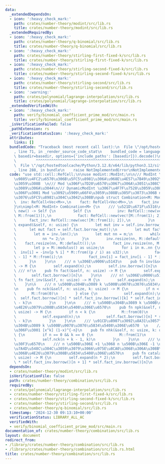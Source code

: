 ```yaml
---
data:
  _extendedDependsOn:
  - icon: ':heavy_check_mark:'
    path: crates/number-theory/modint/src/lib.rs
    title: crates/number-theory/modint/src/lib.rs
  _extendedRequiredBy:
  - icon: ':heavy_check_mark:'
    path: crates/number-theory/q-binomial/src/lib.rs
    title: crates/number-theory/q-binomial/src/lib.rs
  - icon: ':heavy_check_mark:'
    path: crates/number-theory/stirling-first-fixed-k/src/lib.rs
    title: crates/number-theory/stirling-first-fixed-k/src/lib.rs
  - icon: ':heavy_check_mark:'
    path: crates/number-theory/stirling-second-fixed-k/src/lib.rs
    title: crates/number-theory/stirling-second-fixed-k/src/lib.rs
  - icon: ':heavy_check_mark:'
    path: crates/number-theory/stirling-second/src/lib.rs
    title: crates/number-theory/stirling-second/src/lib.rs
  - icon: ':warning:'
    path: crates/polynomial/lagrange-interpolation/src/lib.rs
    title: crates/polynomial/lagrange-interpolation/src/lib.rs
  _extendedVerifiedWith:
  - icon: ':heavy_check_mark:'
    path: verify/binomial_coefficient_prime_mod/src/main.rs
    title: verify/binomial_coefficient_prime_mod/src/main.rs
  _isVerificationFailed: false
  _pathExtension: rs
  _verificationStatusIcon: ':heavy_check_mark:'
  attributes:
    links: []
  bundledCode: "Traceback (most recent call last):\n  File \"/opt/hostedtoolcache/Python/3.12.8/x64/lib/python3.12/site-packages/onlinejudge_verify/documentation/build.py\"\
    , line 71, in _render_source_code_stat\n    bundled_code = language.bundle(stat.path,\
    \ basedir=basedir, options={'include_paths': [basedir]}).decode()\n          \
    \         ^^^^^^^^^^^^^^^^^^^^^^^^^^^^^^^^^^^^^^^^^^^^^^^^^^^^^^^^^^^^^^^^^^^^^^^^^^^^^^^^^\n\
    \  File \"/opt/hostedtoolcache/Python/3.12.8/x64/lib/python3.12/site-packages/onlinejudge_verify/languages/rust.py\"\
    , line 288, in bundle\n    raise NotImplementedError\nNotImplementedError\n"
  code: "use std::cell::RefCell;\n\nuse modint::ModInt;\n\n/// ModInt \u3067\u4E8C\
    \u9805\u4FC2\u6570\u306B\u5FC5\u8981\u306A\u968E\u4E57\u7B49\u3092\u8A08\u7B97\
    \u3059\u308B  \n/// Mod \u306F\u7D20\u6570\u3067\u306A\u3051\u308C\u3070\u306A\
    \u3089\u306A\u3044\n/// DynamicModInt \u3067\u4F7F\u7528\u3059\u308B\u5834\u5408\
    \u306F\u3001 Mod \u3092\u5909\u66F4\u3059\u308B\u305F\u3073\u306B new \u3092\u547C\
    \u3076\u5FC5\u8981\u304C\u3042\u308B\npub struct Combination<M: ModInt> {\n  \
    \  inv: RefCell<Vec<M>>,\n    fact: RefCell<Vec<M>>,\n    fact_inv: RefCell<Vec<M>>,\n\
    }\n\nimpl<M: ModInt> Combination<M> {\n    /// \u521D\u671F\u5316\n    pub fn\
    \ new() -> Self {\n        Self {\n            inv: RefCell::new(vec![M::from(0),\
    \ M::from(1)]),\n            fact: RefCell::new(vec![M::from(1); 2]),\n      \
    \      fact_inv: RefCell::new(vec![M::from(1); 2]),\n        }\n    }\n\n    fn\
    \ expand(&self, n: usize) {\n        let mut inv = self.inv.borrow_mut();\n  \
    \      let mut fact = self.fact.borrow_mut();\n        let mut fact_inv = self.fact_inv.borrow_mut();\n\
    \        let m = inv.len();\n        let mut nn = m;\n        while nn <= n {\n\
    \            nn *= 2;\n        }\n        inv.resize(nn, M::default());\n    \
    \    fact.resize(nn, M::default());\n        fact_inv.resize(nn, M::default());\n\
    \        let p = M::modulus() as usize;\n        for i in m..nn {\n          \
    \  inv[i] = -inv[p % i] * M::from((p / i) as u32);\n            fact[i] = fact[i\
    \ - 1] * M::from(i);\n            fact_inv[i] = fact_inv[i - 1] * inv[i];\n  \
    \      }\n    }\n\n    /// n \u306E\u9006\u5143\n    pub fn inv(&self, n: usize)\
    \ -> M {\n        self.expand(n);\n        self.inv.borrow()[n]\n    }\n\n   \
    \ /// n!\n    pub fn fact(&self, n: usize) -> M {\n        self.expand(n);\n \
    \       self.fact.borrow()[n]\n    }\n\n    /// n! \u306E\u9006\u5143\n    pub\
    \ fn fact_inv(&self, n: usize) -> M {\n        self.expand(n);\n        self.fact_inv.borrow()[n]\n\
    \    }\n\n    /// n \u500B\u304B\u3089 k \u500B\u9078\u3076\u5834\u5408\u306E\u6570\
    \n    pub fn nck(&self, n: usize, k: usize) -> M {\n        if n < k {\n     \
    \       M::from(0)\n        } else {\n            self.expand(n);\n          \
    \  self.fact.borrow()[n] * self.fact_inv.borrow()[k] * self.fact_inv.borrow()[n\
    \ - k]\n        }\n    }\n\n    /// n \u500B\u304B\u3089 k \u500B\u9078\u3093\u3067\
    \u4E26\u3079\u308B\u5834\u5408\u306E\u6570\n    pub fn npk(&self, n: usize, k:\
    \ usize) -> M {\n        if n < k {\n            M::from(0)\n        } else {\n\
    \            self.expand(n);\n            self.fact.borrow()[n] * self.fact_inv.borrow()[n\
    \ - k]\n        }\n    }\n\n    /// \u91CD\u8907\u3092\u8A31\u3057\u3066 n \u500B\
    \u304B\u3089 k \u500B\u9078\u3076\u5834\u5408\u306E\u6570  \n    /// \u307E\u305F\
    \u306F\u3001 [x^k] (1-x)^{-n}\n    pub fn nhk(&self, n: usize, k: usize) -> M\
    \ {\n        if n == 0 && k == 0 {\n            M::from(1)\n        } else {\n\
    \            self.nck(n + k - 1, k)\n        }\n    }\n\n    /// \u30AB\u30BF\u30E9\
    \u30F3\u6570\n    /// n \u500B\u306E +1 \u3068 n \u500B\u306E -1 \u3092\u3001\u7D2F\
    \u7A4D\u548C\u304C\u3059\u3079\u3066\u975E\u8CA0\u3068\u306A\u308B\u3088\u3046\
    \u306B\u4E26\u3079\u308B\u5834\u5408\u306E\u6570\n    pub fn catalan(&self, n:\
    \ usize) -> M {\n        self.expand(n * 2);\n        self.fact.borrow()[n * 2]\
    \ * self.fact_inv.borrow()[n + 1] * self.fact_inv.borrow()[n]\n    }\n}\n"
  dependsOn:
  - crates/number-theory/modint/src/lib.rs
  isVerificationFile: false
  path: crates/number-theory/combination/src/lib.rs
  requiredBy:
  - crates/polynomial/lagrange-interpolation/src/lib.rs
  - crates/number-theory/stirling-first-fixed-k/src/lib.rs
  - crates/number-theory/stirling-second-fixed-k/src/lib.rs
  - crates/number-theory/stirling-second/src/lib.rs
  - crates/number-theory/q-binomial/src/lib.rs
  timestamp: '2024-12-30 09:13:10+00:00'
  verificationStatus: LIBRARY_ALL_AC
  verifiedWith:
  - verify/binomial_coefficient_prime_mod/src/main.rs
documentation_of: crates/number-theory/combination/src/lib.rs
layout: document
redirect_from:
- /library/crates/number-theory/combination/src/lib.rs
- /library/crates/number-theory/combination/src/lib.rs.html
title: crates/number-theory/combination/src/lib.rs
---
```


